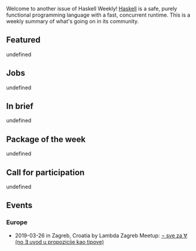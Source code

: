 <!-- 2019-03-21 unpublished -->

Welcome to another issue of Haskell Weekly!
[Haskell](https://www.haskell.org) is a safe, purely functional programming language with a fast, concurrent runtime.
This is a weekly summary of what's going on in its community.

## Featured

undefined

## Jobs

undefined

## In brief

undefined

## Package of the week

undefined

## Call for participation

undefined

## Events

### Europe

- 2019-03-26 in Zagreb, Croatia by Lambda Zagreb Meetup: [¬ sve za ∀ (no ∃ uvod u propozicije kao tipove)](https://www.meetup.com/lambdazagreb/events/259929136/)
